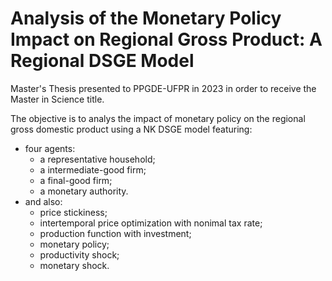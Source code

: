 # Analysis of the Monetary Policy Impact on Regional Gross Product: A Regional DSGE Model

Master's Thesis presented to PPGDE-UFPR in 2023 in order to receive the Master in Science title.

The objective is to analys the impact of monetary policy on the regional gross domestic product using a NK DSGE model featuring:
- four agents:
  - a representative household;
  - a intermediate-good firm;
  - a final-good firm;
  - a monetary authority.
- and also:
  - price stickiness;
  - intertemporal price optimization with nonimal tax rate;
  - production function with investment;
  - monetary policy;
  - productivity shock;
  - monetary shock.
